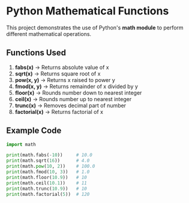 # Python Mathematical Functions

This project demonstrates the use of Python's **math module** to perform different mathematical operations.

## Functions Used

1. **fabs(x)** → Returns absolute value of x  
2. **sqrt(x)** → Returns square root of x  
3. **pow(x, y)** → Returns x raised to power y  
4. **fmod(x, y)** → Returns remainder of x divided by y  
5. **floor(x)** → Rounds number down to nearest integer  
6. **ceil(x)** → Rounds number up to nearest integer  
7. **trunc(x)** → Removes decimal part of number  
8. **factorial(x)** → Returns factorial of x  

## Example Code

```python
import math

print(math.fabs(-10))     # 10.0
print(math.sqrt(16))      # 4.0
print(math.pow(10, 2))    # 100.0
print(math.fmod(10, 3))   # 1.0
print(math.floor(10.9))   # 10
print(math.ceil(10.1))    # 11
print(math.trunc(10.9))   # 10
print(math.factorial(5))  # 120
